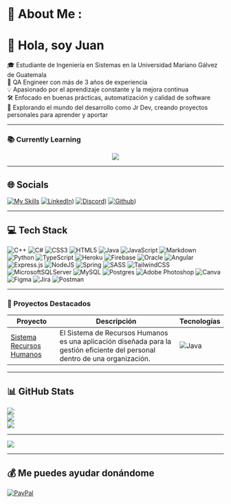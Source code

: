 # 💫 About Me :
# 👋 Hola, soy Juan

🎓 Estudiante de Ingeniería en Sistemas en la Universidad Mariano Gálvez de Guatemala  
🧪 QA Engineer con más de 3 años de experiencia  
💡 Apasionado por el aprendizaje constante y la mejora continua  
🛠️ Enfocado en buenas prácticas, automatización y calidad de software  
🚀 Explorando el mundo del desarrollo como Jr Dev, creando proyectos personales para aprender y aportar

---

### 📚 Currently Learning
<p align="center">
  <a href="https://skillicons.dev">
    <img src="https://skillicons.dev/icons?i=astro,python,gcp,py" />
  </a>
</p>

---

## 🌐 Socials
[![My Skills](https://skillicons.dev/icons?i=js,html,css,wasm)](https://skillicons.dev)
[![LinkedIn](https://skillicons.dev/icons?i=linkedin)](https://www.linkedin.com/in/juansamayoa/))
[![Discord](https://skillicons.dev/icons?i=discord)](https://discordapp.com/users/rocketxz_))
[![Github](https://skillicons.dev/icons?i=github)](https://github.com/JuanSamayoa))


---

## 💻 Tech Stack
![C++](https://img.shields.io/badge/c++-%2300599C.svg?style=for-the-badge&logo=c%2B%2B&logoColor=white) 
![C#](https://img.shields.io/badge/c%23-%23239120.svg?style=for-the-badge&logo=c-sharp&logoColor=white) 
![CSS3](https://img.shields.io/badge/css3-%231572B6.svg?style=for-the-badge&logo=css3&logoColor=white) 
![HTML5](https://img.shields.io/badge/html5-%23E34F26.svg?style=for-the-badge&logo=html5&logoColor=white) 
![Java](https://img.shields.io/badge/java-%23ED8B00.svg?style=for-the-badge&logo=java&logoColor=white) 
![JavaScript](https://img.shields.io/badge/javascript-%23323330.svg?style=for-the-badge&logo=javascript&logoColor=%23F7DF1E) 
![Markdown](https://img.shields.io/badge/markdown-%23000000.svg?style=for-the-badge&logo=markdown&logoColor=white) 
![Python](https://img.shields.io/badge/python-3670A0?style=for-the-badge&logo=python&logoColor=ffdd54) 
![TypeScript](https://img.shields.io/badge/typescript-%23007ACC.svg?style=for-the-badge&logo=typescript&logoColor=white) 
![Heroku](https://img.shields.io/badge/heroku-%23430098.svg?style=for-the-badge&logo=heroku&logoColor=white) 
![Firebase](https://img.shields.io/badge/firebase-%23039BE5.svg?style=for-the-badge&logo=firebase) 
![Oracle](https://img.shields.io/badge/Oracle-F80000?style=for-the-badge&logo=oracle&logoColor=white) 
![Angular](https://img.shields.io/badge/angular-%23DD0031.svg?style=for-the-badge&logo=angular&logoColor=white) 
![Express.js](https://img.shields.io/badge/express.js-%23404d59.svg?style=for-the-badge&logo=express&logoColor=%2361DAFB) 
![NodeJS](https://img.shields.io/badge/node.js-6DA55F?style=for-the-badge&logo=node.js&logoColor=white) 
![Spring](https://img.shields.io/badge/spring-%236DB33F.svg?style=for-the-badge&logo=spring&logoColor=white) 
![SASS](https://img.shields.io/badge/SASS-hotpink.svg?style=for-the-badge&logo=SASS&logoColor=white) 
![TailwindCSS](https://img.shields.io/badge/tailwindcss-%2338B2AC.svg?style=for-the-badge&logo=tailwind-css&logoColor=white) 
![MicrosoftSQLServer](https://img.shields.io/badge/Microsoft%20SQL%20Sever-CC2927?style=for-the-badge&logo=microsoft%20sql%20server&logoColor=white) 
![MySQL](https://img.shields.io/badge/mysql-%2300f.svg?style=for-the-badge&logo=mysql&logoColor=white) 
![Postgres](https://img.shields.io/badge/postgres-%23316192.svg?style=for-the-badge&logo=postgresql&logoColor=white) 
![Adobe Photoshop](https://img.shields.io/badge/adobephotoshop-%2331A8FF.svg?style=for-the-badge&logo=adobephotoshop&logoColor=white) 
![Canva](https://img.shields.io/badge/Canva-%2300C4CC.svg?style=for-the-badge&logo=Canva&logoColor=white) 
![Figma](https://img.shields.io/badge/figma-%23F24E1E.svg?style=for-the-badge&logo=figma&logoColor=white) 
![Jira](https://img.shields.io/badge/jira-%230A0FFF.svg?style=for-the-badge&logo=jira&logoColor=white) 
![Postman](https://img.shields.io/badge/Postman-FF6C37?style=for-the-badge&logo=postman&logoColor=white)

---

### 🚀 Proyectos Destacados
| Proyecto | Descripción | Tecnologías |
|----------|-------------|-------------|
| [Sistema Recursos Humanos](https://github.com/JuanSamayoa/SistemaRecursosHumanos) | El Sistema de Recursos Humanos es una aplicación diseñada para la gestión eficiente del personal dentro de una organización.| ![Java](https://skillicons.dev/icons?i=java) |

---

## 📊 GitHub Stats  
![](https://github-readme-stats.vercel.app/api?username=JuanSamayoa&theme=tokyonight&hide_border=false&include_all_commits=false&count_private=true)<br/>
![](https://github-readme-streak-stats.herokuapp.com/?user=JuanSamayoa&theme=tokyonight&hide_border=false)<br/>
![](https://github-readme-stats.vercel.app/api/top-langs/?username=JuanSamayoa&theme=tokyonight&hide_border=false&include_all_commits=false&count_private=true&layout=compact)

---

[![](https://visitcount.itsvg.in/api?id=JuanSamayoa&icon=1&color=1)](https://visitcount.itsvg.in)

---

## 💰 Me puedes ayudar donándome
[![PayPal](https://img.shields.io/badge/PayPal-00457C?style=for-the-badge&logo=paypal&logoColor=white)](https://paypal.me/JSamayoa73)


  <!-- Proudly created with GPRM ( https://gprm.itsvg.in ) -->
  
